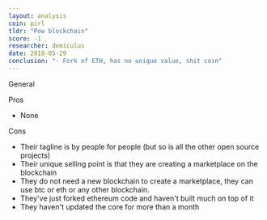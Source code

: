 ```yaml
---
layout: analysis
coin: pirl
tldr: "Pow blockchain"
score: -1
researcher: demiculus
date: 2018-05-29
conclusion: "- Fork of ETH, has no unique value, shit coin"
---
```


General

Pros

- None

Cons

- Their tagline is by people for people (but so is all the other open source projects)
- Their unique selling point is that they are creating a marketplace on the blockchain
- They do not need a new blockchain to create a marketplace, they can use btc or eth or any other blockchain.
- They've just forked ethereum code and haven't built much on top of it
- They haven't updated the core for more than a month